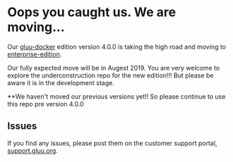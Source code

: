 # Oops you caught us. We are moving...

Our [gluu-docker](https://github.com/GluuFederation/gluu-docker/blob/4.0.0) edition version 4.0.0 is taking the high road and moving to [enterprise-edition](https://github.com/GluuFederation/enterprise-edition). 

Our fully expected move will be in Augest 2019. You are very welcome to explore the underconstruction repo for the new edition!!! But please be aware it is in the development stage.

**We haven't moved our previous versions yet!! So please continue to use this repo pre version 4.0.0

## Issues

If you find any issues, please post them on the customer support portal, [support.gluu.org](https://support.gluu.org).
